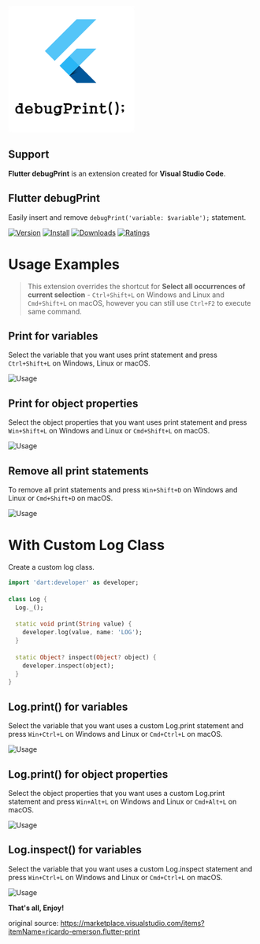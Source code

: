 ![img](images/cover-logo.png)

## Support

**Flutter debugPrint** is an extension created for **Visual Studio Code**.

## Flutter debugPrint

Easily insert and remove `debugPrint('variable: $variable');` statement.

[![Version](https://vsmarketplacebadge.apphb.com/version/ricardo-emerson.flutter-print.svg)](https://marketplace.visualstudio.com/items?itemName=flutter-debugprint.flutter-debugprint)
[![Install](https://vsmarketplacebadge.apphb.com/installs/flutter-debugprint.flutter-debugprint.svg)](https://marketplace.visualstudio.com/items?itemName=flutter-debugprint.flutter-debugprint)
[![Downloads](https://vsmarketplacebadge.apphb.com/downloads/flutter-debugprint.flutter-debugprint.svg)](https://marketplace.visualstudio.com/items?itemName=flutter-debugprint.flutter-debugprint)
[![Ratings](https://vsmarketplacebadge.apphb.com/rating-star/flutter-debugprint.flutter-debugprint.svg)](https://marketplace.visualstudio.com/items?itemName=flutter-debugprint.flutter-debugprint&ssr=false#review-details)

# Usage Examples

> This extension overrides the shortcut for **Select all occurrences of current selection** - `Ctrl+Shift+L` on Windows and Linux and `Cmd+Shift+L` on macOS, however you can still use `Ctrl+F2` to execute same command.

## Print for variables

Select the variable that you want uses print statement and press `Ctrl+Shift+L` on Windows, Linux or macOS.

![Usage](images/print-variable.gif)

## Print for object properties

Select the object properties that you want uses print statement and press `Win+Shift+L` on Windows and Linux or `Cmd+Shift+L` on macOS.

![Usage](images/print-object.gif)

## Remove all print statements

To remove all print statements and press `Win+Shift+D` on Windows and Linux or `Cmd+Shift+D` on macOS.

![Usage](images/delete-log.gif)

# With Custom Log Class

Create a custom log class.

```dart
import 'dart:developer' as developer;

class Log {
  Log._();

  static void print(String value) {
    developer.log(value, name: 'LOG');
  }

  static Object? inspect(Object? object) {
    developer.inspect(object);
  }
}
```

## Log.print() for variables

Select the variable that you want uses a custom Log.print statement and press `Win+Ctrl+L` on Windows and Linux or `Cmd+Ctrl+L` on macOS.

![Usage](images/log-print-variable.gif)

## Log.print() for object properties

Select the object properties that you want uses a custom Log.print statement and press `Win+Alt+L` on Windows and Linux or `Cmd+Alt+L` on macOS.

![Usage](images/print-object.gif)

## Log.inspect() for variables

Select the variable that you want uses a custom Log.inspect statement and press `Win+Ctrl+L` on Windows and Linux or `Cmd+Ctrl+L` on macOS.

![Usage](images/log-inspect.gif)

**That's all, Enjoy!**

original source: <https://marketplace.visualstudio.com/items?itemName=ricardo-emerson.flutter-print>
